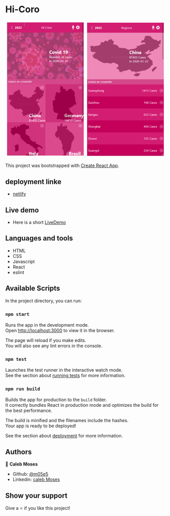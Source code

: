 # Hi-Coro

![screenshot](./src/assets/Capture.PNG)

This project was bootstrapped with [Create React App](https://github.com/facebook/create-react-app).

## deployment linke

- [netlify](https://61433cb6649244f00871f90d--hicoro.netlify.app/)

## Live demo

- Here is a short [LiveDemo](https://www.loom.com/share/49e65014b24a4772a41db8cdd2c859fa)

## Languages and tools

- HTML
- CSS
- Javascript
- React
- eslint

## Available Scripts

In the project directory, you can run:

### `npm start`

Runs the app in the development mode.\
Open [http://localhost:3000](http://localhost:3000) to view it in the browser.

The page will reload if you make edits.\
You will also see any lint errors in the console.

### `npm test`

Launches the test runner in the interactive watch mode.\
See the section about [running tests](https://facebook.github.io/create-react-app/docs/running-tests) for more information.

### `npm run build`

Builds the app for production to the `build` folder.\
It correctly bundles React in production mode and optimizes the build for the best performance.

The build is minified and the filenames include the hashes.\
Your app is ready to be deployed!

See the section about [deployment](https://facebook.github.io/create-react-app/docs/deployment) for more information.


## Authors

👤 **Caleb Moses**

- Github: [@m05e5](https://github.com/m05e5)
- Linkedin: [caleb Moses](https://www.linkedin.com/in/caleb-moses-0a1b531b9/)

## Show your support

Give a ⭐️ if you like this project!
